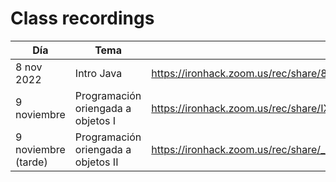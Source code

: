# Class recordings

| Día                 | Tema                                 | Enlace                                                       |
| ------------------- | ------------------------------------ | ------------------------------------------------------------ |
| 8 nov 2022          | Intro Java                           | https://ironhack.zoom.us/rec/share/88yapbcvAjz6JX1wB3M5Ux0TqwCc3qpL5vZYNOYKk67N6DA-PBYuBysRfa1szvU.frzFHd8KjFwT-hJt |
| 9 noviembre         | Programación oriengada a objetos  I  | https://ironhack.zoom.us/rec/share/IXTC2CLXKIzA98QPLmr-PpeNruh91jZK18o4NERyLYDCHGKgreJa8uN-zisqo13a.Z3xZtqhAovQija6t |
| 9 noviembre (tarde) | Programación oriengada a objetos  II | https://ironhack.zoom.us/rec/share/_sWxDVCs3uQmj6teBwzHQOpwJ1zwj9Uk9BP8E5LiRnbmVjcNPaA9L4kEgVopOvmq.wv3ZDNsa3MJZOjkl |


